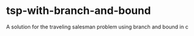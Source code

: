 # tsp-with-branch-and-bound
A solution for the traveling salesman problem using branch and bound in c
